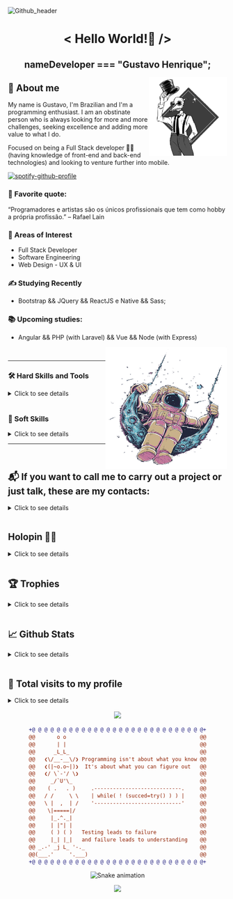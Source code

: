 ![Github_header](https://user-images.githubusercontent.com/88898454/162613510-d24014b6-b4ea-4f67-ba4a-19b4d956ceab.png)
 
<div align="center">
   <h1>< Hello World!🚀 /></h1>
   <h2>nameDeveloper === "Gustavo Henrique";</h2>
</div>

 <!--<img align="" src="https://readme-typing-svg.herokuapp.com?font=Poppins&size=34&color=DA275E&width=1109&height=113&lines=%7B+I'am+love+you+code!%E2%9D%A4%EF%B8%8F+%7D;If+your+sin+is+to+love+computers%2C+then+you+are+in+the+right+brothel.">-->
 
<img align="right" src="./img-avatar2.png" width="180px" height="180px" />



## 👾 About me
My name is Gustavo, I'm Brazilian and I'm a programming enthusiast. 
I am an obstinate person who is always looking for more and more challenges, 
seeking excellence and adding more value to what I do. 

Focused on being a Full Stack developer 🐱‍💻 (having knowledge of front-end and back-end technologies) 
and looking to venture further into mobile.


[![spotify-github-profile](https://spotify-github-profile.vercel.app/api/view?uid=31vwsxhen3b66vjuda6ytv7k3gsa&cover_image=true&theme=novatorem&show_offline=false&background_color=f20707&bar_color=d317ba&bar_color_cover=false)](https://github.com/kittinan/spotify-github-profile)


### 🌟 Favorite quote:
  “Programadores e artistas são os únicos profissionais que tem como hobby a própria profissão.” – Rafael Lain



### 🎯 Areas of Interest
- Full Stack Developer
- Software Engineering
- Web Design - UX & UI



### ✍️ Studying Recently
  -  Bootstrap && JQuery && ReactJS e Native && Sass;



### 📚 Upcoming studies:
  -  Angular && PHP (with Laravel) && Vue && Node (with Express)

<img align="right" src="./astronaut.png" width="280px" height="280px" />


<br />
<hr>


### 🛠 Hard Skills and Tools


<details>
 <summary>Click to see details</summary>
 <br />      

<kbd>
  <kbd>📌 My Skills</kbd>
  <br>
  <br>
  <img align="center" alt="Gustavo-git" height="30" width="40" src="https://cdn.jsdelivr.net/gh/devicons/devicon/icons/git/git-original.svg"/>
  <img  align="center" alt="Gustavo-github" height="30" width="40"  src="https://cdn.jsdelivr.net/gh/devicons/devicon/icons/github/github-original.svg"/>
  <img align="center" alt="Gustavo-Cplusplus" height="30" width="40" src="https://cdn.jsdelivr.net/gh/devicons/devicon/icons/cplusplus/cplusplus-original.svg"/>
  <img align="center" alt="Gustavo-HTML" height="30" width="40" src="https://raw.githubusercontent.com/devicons/devicon/master/icons/html5/html5-original.svg"/>
  <img align="center" alt="Gustavo-CSS" height="30" width="40" src="https://raw.githubusercontent.com/devicons/devicon/master/icons/css3/css3-original.svg"/>
  <img align="center" alt="Gustavo-Sass" height="30" width="40" src="https://cdn.jsdelivr.net/gh/devicons/devicon/icons/sass/sass-original.svg" />
  <img align="center" alt="Gustavo-JS" height="30" width="40" src="https://raw.githubusercontent.com/devicons/devicon/master/icons/javascript/javascript-plain.svg"/>
  <img align="center" alt="Gustavo-Python" height="30" width="40" src="https://raw.githubusercontent.com/devicons/devicon/master/icons/python/python-original.svg"/>
  <img align="center" alt="Gustavo-WordPress" height="30" width="40" src="https://cdn.jsdelivr.net/gh/devicons/devicon/icons/wordpress/wordpress-plain.svg" />
  <img align="center" alt="Gustavo-PHP" height="30" width="40" src="https://cdn.jsdelivr.net/gh/devicons/devicon/icons/php/php-original.svg" />
 
  <!--   <img align="right" alt="" src="https://cdn.discordapp.com/attachments/795358919417397249/825430589581688872/hi.gif"> -->
</kbd>
<br>
<br>  
  
<kbd>
  <kbd>📌 Tools</kbd>
  <br>
  <br>
  <img width="30px" src="https://cdn.jsdelivr.net/gh/devicons/devicon/icons/vscode/vscode-original.svg" />
  <img width="30px" src="https://cdn.jsdelivr.net/gh/devicons/devicon/icons/atom/atom-original.svg" />
  <img width="30px" src="https://cdn.jsdelivr.net/gh/devicons/devicon/icons/webstorm/webstorm-original.svg" />
  <img width="30px" src="https://cdn.jsdelivr.net/gh/devicons/devicon/icons/mysql/mysql-original-wordmark.svg" />
  <img width="30px" src="https://cdn.jsdelivr.net/gh/devicons/devicon/icons/pycharm/pycharm-original.svg" />
</kbd>
</details>
<br />

### 👔 Soft Skills

<details>
 <summary>Click to see details</summary>
 <br />      

✅ Work collaboratively in a team

✅ Meet tight deadlines

✅ Good communication skills

✅ Proactive

✅ Obstinate 

✅ High problem-solving skills
</details>
<hr>
<br/ >


 ## 📬 If you want to call me to carry out a project or just talk, these are my contacts:

<details>
 <summary>Click to see details</summary>
 <br />      
       
 <p align="center">
    <a href="https://github.com/dev-gustavo-henrique">
        <img  src="https://img.shields.io/badge/github-%23100000.svg?&style=for-the-badge&logo=github&logoColor=white&link=mailto:https://github.com/dev-gustavo-herique">
    </a>
    &nbsp;&nbsp;&nbsp;&nbsp;&nbsp;&nbsp;&nbsp;&nbsp;&nbsp;
    <a href="mailto:gustavojs417@gmail.com">
        <img src="https://img.shields.io/badge/gmail-D14836?&style=for-the-badge&logo=gmail&logoColor=white&link=mailto:gustavojs417@gmail.com">
    </a>
    &nbsp;&nbsp;&nbsp;&nbsp;&nbsp;&nbsp;&nbsp;&nbsp;&nbsp;
    <a href="https://www.linkedin.com/in/dev-gustavo-henrique">
        <img src="https://img.shields.io/badge/linkedin-%230077B5.svg?&style=for-the-badge&logo=linkedin&logoColor=white&link=mailto:https://www.linkedin.com/in/gustavohenrique/">
    </a>
  
  ```diff
            |    |              _.-7
            |\.-.|             ( ,(_
            | a a|              \\  \,
            ) ["||          _.--' \  \\
         .-'  '-''-..____.-'    ___)  )\
        F   _/-``-.__;-.-.--`--' . .' \_L_
       |   l  {~~} ,_\  '.'.      ` __.' )\
       (    -.;___,;  | '- _       :__.'( /
       | -.__ _/_.'.-'      '-._ .'      \\
       |     .'   |  -- _                 '\,
       |  \ /--,--{ .    '---.__.       .'  .'
       J  ;/ __;__]. '.-.            .-' )_/
       J  (-.     '\'. '. '-._.-.-'--._ /
       |  |  '. .' | \'. '.    ._       \
       |   \   T   |  \  '. '._  '-._    '.
       F   J   |   |  '.    .  '._   '-,_.--`
       F   \   \   F .  \    '.   '.  /
      J     \  |  J   \  '.   '.    '/
      J      '.L__|    .   \    '    |
      |   .    \  |     \   '.   '. /
      |    '    '.|      |    ,-.  (
      F   | ' ___  ',._   .  /   '. \
      F   (.'`|| (-._\ '.  \-      '-\
      \ .-'  ( L `._ '\ '._ (
 snd  /'  |  /  '-._\      ''\
          `-'
  ```

  
</p>
</details>
<br />


## Holopin 🐱‍🐉

<details>
 <summary>Click to see details</summary>
 <br />      
       
 [![@mrnullus's Holopin board](https://holopin.me/mrnullus)](https://holopin.io/@mrnullus)
</details>
<br />


## 🏆 Trophies 

<details>
 <summary>Click to see details</summary>
 <br />      
       
 <img src="https://github-profile-trophy.vercel.app/?username=MrNullus&theme=dark&column=7" height="150" style="border-radius:50px;"/>

</details>
<br />

## 📈 Github Stats
  
<details>
 <summary>Click to see details</summary>
 <br />      
  
<p align="center">
    <img src="./banner.jpg" alt="Banner" /> 
   <img src="https://github-readme-stats.vercel.app/api?username=MrNullus&show_icons=true&theme=transparent&hide_border=true" /><img src="https://github-readme-stats.vercel.app/api/top-langs/?username=MrNullus&hide_border=true&theme=transparent&layout=compact&langs_count=10" />
<br>

<img  src="https://raw.githubusercontent.com/Trilokia/Trilokia/379277808c61ef204768a61bbc5d25bc7798ccf1/bottom_header.svg" ></img> 
</details>
<br>
 
 ## 🌟 Total visits to my profile
 <details>
 <summary>Click to see details</summary>
  <br />      
  <p align="center"> 
    <img alingn="center" src="https://profile-counter.glitch.me/MrNullus/count.svg" />
    <br>
    <img alingn="center" src="https://count.getloli.com/get/@MrNullus?theme=rule34" />
  </br>
  </p>
 </details>
 
  <br/>
  
<!--
## 😎 3D Contribution 
  <img src="https://github.com/msNullus/msNullus/blob/main/profile-3d-contrib/profile-night-rainbow.svg"/> 

<a href="http://www.github.com/msNullus"><img src="https://activity-graph.herokuapp.com/graph?username=msNullus&count_private=true&bg_color=000&color=ffffff&line=ffd100&point=ffffff&area_color=171717&area=true&hide_border=true&custom_title=GitHub%20Commits%20Graph" alt="GitHub Commits Graph" /></a>
-->


<!--🤖ASCIIART / 🌐WEBSITES: https://asciiart.website/ & https://github.com/github/markup/issues/1440#issuecomment-803889380 -->
<div align="center">
<img src="https://capsule-render.vercel.app/api?type=shark&height=30&section=header&reversal=false&color=0:b579da,100:79da7f">
 
```diff
+@ @ @ @ @ @ @ @ @ @ @ @ @ @ @ @ @ @ @ @ @ @ @ @ @ @ @ @+
@@       o o                                           @@
@@       | |                                           @@
@@      _L_L_                                          @@
@@   ❮\/__-__\/❯ Programming isn't about what you know @@
@@   ❮(|~o.o~|)❯  It's about what you can figure out   @@
@@   ❮/ \`-'/ \❯                                       @@
@@     _/`U'\_                                         @@
@@    ( .   . )     .----------------------------.     @@
@@   / /     \ \    | while( ! (succed=try() ) ) |     @@
@@   \ |  ,  | /    '----------------------------'     @@
@@    \|=====|/                                        @@
@@     |_.^._|                                         @@
@@     | |"| |                                         @@
@@     ( ) ( )   Testing leads to failure              @@
@@     |_| |_|   and failure leads to understanding    @@
@@ _.-' _j L_ '-._                                     @@
@@(___.'     '.___)                                    @@
+@ @ @ @ @ @ @ @ @ @ @ @ @ @ @ @ @ @ @ @ @ @ @ @ @ @ @ @+
```  

 ![Snake animation](https://github.com/msNullus/msNullus/blob/output/github-contribution-grid-snake.svg)
 
<img src="https://capsule-render.vercel.app/api?type=shark&height=30&section=footer&reversal=false&color=0:b579da,100:79da7f">
</div>

